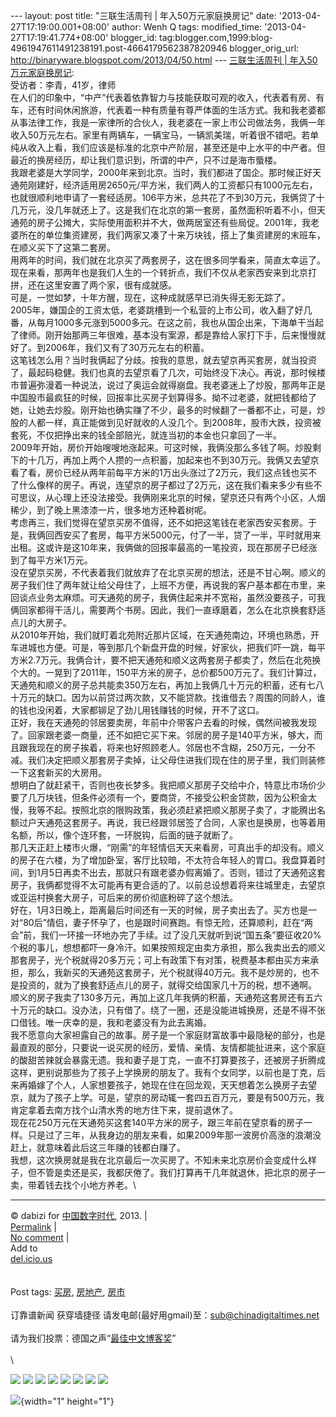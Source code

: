 --- layout: post title: "三联生活周刊 | 年入50万元家庭换房记" date:
'2013-04-27T17:19:00.001+08:00' author: Wenh Q tags: modified\_time:
'2013-04-27T17:19:41.774+08:00' blogger\_id:
tag:blogger.com,1999:blog-4961947611491238191.post-4664179562387820946
blogger\_orig\_url: http://binaryware.blogspot.com/2013/04/50.html ---
[三联生活周刊 |
年入50万元家庭换房记](http://feedproxy.google.com/~r/chinagfwblog/~3/bKl1oH1hMm0/):\
受访者：李青，41岁，律师\
在人们的印象中，“中产”代表着依靠智力与技能获取可观的收入，代表着有房、有车，还有时间休闲旅游，代表着一种有质量有尊严体面的生活方式。我和我老婆都从事法律工作，我是一家律所的合伙人，我老婆在一家上市公司做法务，我俩一年收入50万元左右。家里有两辆车，一辆宝马，一辆凯美瑞，听着很不错吧。若单纯从收入上看，我们应该是标准的北京中产阶层，甚至还是中上水平的中产者。但最近的换房经历，却让我们意识到，所谓的中产，只不过是海市蜃楼。\
我跟老婆是大学同学，2000年来到北京。当时，我们都进了国企。那时候正好天通苑刚建好，经济适用房2650元/平方米，我们两人的工资都只有1000元左右，也就很顺利地申请了一套经适房。106平方米，总共花了不到30万元，我俩贷了十几万元，没几年就还上了。这是我们在北京的第一套房，虽然面积听着不小，但天通苑的房子公摊大，实际使用面积并不大，做两居室还有些局促。2001年，我老婆所在的单位集资建房，我们两家又凑了十来万块钱，搭上了集资建房的末班车，在顺义买下了这第二套房。\
用两年的时间，我们就在北京买了两套房子，这在很多同学看来，简直太幸运了。现在来看，那两年也是我们人生的一个转折点，我们不仅从老家西安来到北京打拼，还在这里安置了两个家，很有成就感。\
可是，一觉如梦，十年方醒，现在，这种成就感早已消失得无影无踪了。\
2005年，嫌国企的工资太低，老婆跳槽到一个私营的上市公司，收入翻了好几番，从每月1000多元涨到5000多元。在这之前，我也从国企出来，下海单干当起了律师。刚开始那两三年很难，基本没有案源，都是靠给人家打下手，后来慢慢就好了。到2006年，我们又有了30万元左右的积蓄。\
这笔钱怎么用？当时我俩起了分歧。按我的意思，就去望京再买套房，就当投资了，最起码稳健。我们也真的去望京看了几次，可始终没下决心。再说，那时候楼市普遍弥漫着一种说法，说过了奥运会就得崩盘。我老婆迷上了炒股，那两年正是中国股市最疯狂的时候，回报率比买房子划算得多。拗不过老婆，就把钱都给了她，让她去炒股。刚开始也确实赚了不少，最多的时候翻了一番都不止，可是，炒股的人都一样，真正能做到见好就收的人没几个。到2008年，股市大跌，投资被套死，不仅把挣出来的钱全部赔光，就连当初的本金也只拿回了一半。\
2009年开始，房价开始嗖嗖地涨起来。可这时候，我俩没那么多钱了啊。炒股剩下的十几万，再加上两个人攒的一点积蓄，加起来也不到30万元。我俩又去望京看了看，房价已经从两年前每平方米的1万出头涨过了2万元，我们这点钱也买不了什么像样的房子。再说，连望京的房子都过了2万元，这在我们看来多少有些不可思议，从心理上还没法接受。我俩刚来北京的时候，望京还只有两个小区，人烟稀少，到了晚上黑漆漆一片，很多地方还种着树呢。\
考虑再三，我们觉得在望京买房不值得，还不如把这笔钱在老家西安买套房。于是，我俩回西安买了套房，每平方米5000元，付了一半，贷了一半，平时就用来出租。这或许是这10年来，我俩做的回报率最高的一笔投资，现在那房子已经涨到了每平方米1万元。\
没在望京买房，不代表着我们就放弃了在北京买房的想法，还是不甘心啊。顺义的房子我们住了两年就让给父母住了，上班不方便，再说我的客户基本都在市里，来回谈点业务太麻烦。可天通苑的房子，我俩住起来并不宽裕，虽然没要孩子，可我俩回家都得干活儿，需要两个书房。因此，我们一直琢磨着，怎么在北京换套舒适点儿的大房子。\
从2010年开始，我们就盯着北苑附近那片区域，在天通苑南边，环境也熟悉，开车进城也方便。可是，等到那几个新盘开盘的时候，好家伙，把我们吓一跳，每平方米2.7万元。我俩合计，要不把天通苑和顺义这两套房子都卖了，然后在北苑换个大的。一晃到了2011年，150平方米的房子，总价都500万元了。我们计算过，天通苑和顺义的房子总共能卖350万左右，再加上我俩几十万元的积蓄，还有七八十万元的缺口。因为以前贷过两次款，又不能贷款。找谁借去？周围的同龄人，谁的钱也没闲着，大家都铆足了劲儿用钱赚钱的时候，开不了这口。\
正好，我在天通苑的邻居要卖房，年前中介带客户去看的时候，偶然间被我发现了。回家跟老婆一商量，还不如把它买下来。邻居的房子是140平方米，够大，而且跟我现在的房子挨着，将来也好照顾老人。邻居也不含糊，250万元，一分不减。我们决定把顺义那套房子卖掉，让父母住进我们现在住的房子里，我们则装修一下这套新买的大房用。\
想明白了就赶紧干，否则也夜长梦多。我把顺义那房子交给中介，特意比市场价少要了几万块钱，但条件必须有一个，要商贷，不接受公积金贷款，因为公积金太慢，我等不起。按照北京的限购政策，我必须赶紧把顺义那房子卖了，才能腾出名额过户天通苑这套房子。再说，我已经跟邻居签了合同，人家也是换房，也等着用名额，所以，像个连环套，一环脱钩，后面的链子就断了。\
那几天正赶上楼市火爆，“刚需”的年轻情侣天天来看房，可真出手的却没有。顺义的房子在六楼，为了增加卧室，客厅比较暗，不太符合年轻人的胃口。我盘算着时间，到1月5日再卖不出去，那就只有跟老婆办假离婚了。否则，错过了天通苑这套房子，我俩都觉得不太可能再有更合适的了。以前总设想着将来往城里走，去望京或亚运村换套大房子，可后来的房价彻底粉碎了这个想法。\
好在，1月3日晚上，距离最后时间还有一天的时候，房子卖出去了。买方也是一对“80后”情侣，妻子怀孕了，也是跟时间赛跑。有惊无险，还算顺利，赶在“两会”前，我们一环接一环地办完了手续。过了没几天就听到说“国五条”要征收20%个税的事儿，想想都吓一身冷汗。如果按照规定由卖方承担，那么我卖出去的顺义那套房子，光个税就得20多万元；可上有政策下有对策，税费基本都由买方来承担，那么，我新买的天通苑这套房子，光个税就得40万元。我不是炒房的，也不是投资的，就为了换套舒适点儿的房子，就得交给国家几十万的税，想不通啊。\
顺义的房子我卖了130多万元，再加上这几年我俩的积蓄，天通苑这套房还有五六十万元的缺口。没办法，只有借了。绕了一圈，还是没能进城换房，还是不得不张口借钱。唯一庆幸的是，我和老婆没有为此去离婚。\
我不愿意向大家袒露自己的故事。房子是一个家庭财富故事中最隐秘的部分，也是最直观的部分，只要说一说买房的经历，爱情、亲情、友情都能扯进来，这个家庭的酸甜苦辣就会暴露无遗。我和妻子是丁克，一直不打算要孩子，还被房子折腾成这样，更别说那些为了孩子上学换房的朋友了。我有个女同学，以前也是丁克，后来再婚嫁了个人，人家想要孩子，她现在住在回龙观，天天想着怎么换房子去望京，就为了孩子上学。可是，望京的房动辄一套四五百万元，要是有500万元，我肯定拿着去南方找个山清水秀的地方住下来，提前退休了。\
现在花250万元在天通苑买这套140平方米的房子，跟三年前在望京看的房子一样。只是过了三年，从我身边的朋友来看，如果2009年那一波房价高涨的浪潮没赶上，就意味着此后这三年赚的钱都白赚了。\
我想，这次换房就是我在北京最后一次买房了。不知未来北京房价会变成什么样子，但不管是卖还是买，我都厌倦了。我们打算再干几年就退休，把北京的房子一卖，带着钱去找个小地方养老。\

------------------------------------------------------------------------

© dabizi for [中国数字时代](https://kexueshangwang.info/chinese), 2013.
|\
[Permalink](https://kexueshangwang.info/chinese/2013/04/%e4%b8%89%e8%81%94%e7%94%9f%e6%b4%bb%e5%91%a8%e5%88%8a-%e5%b9%b4%e5%85%a550%e4%b8%87%e5%85%83%e5%ae%b6%e5%ba%ad%e6%8d%a2%e6%88%bf%e8%ae%b0/)
|\
[No
comment](https://kexueshangwang.info/chinese/2013/04/%e4%b8%89%e8%81%94%e7%94%9f%e6%b4%bb%e5%91%a8%e5%88%8a-%e5%b9%b4%e5%85%a550%e4%b8%87%e5%85%83%e5%ae%b6%e5%ba%ad%e6%8d%a2%e6%88%bf%e8%ae%b0/#comments)
|\
Add to\
[del.icio.us](http://del.icio.us/post?url=https://kexueshangwang.info/chinese/2013/04/%e4%b8%89%e8%81%94%e7%94%9f%e6%b4%bb%e5%91%a8%e5%88%8a-%e5%b9%b4%e5%85%a550%e4%b8%87%e5%85%83%e5%ae%b6%e5%ba%ad%e6%8d%a2%e6%88%bf%e8%ae%b0/&title=%E4%B8%89%E8%81%94%E7%94%9F%E6%B4%BB%E5%91%A8%E5%88%8A%20%7C%20%E5%B9%B4%E5%85%A550%E4%B8%87%E5%85%83%E5%AE%B6%E5%BA%AD%E6%8D%A2%E6%88%BF%E8%AE%B0)\
\
\
Post tags:
[买房](https://kexueshangwang.info/chinese/tag/%e4%b9%b0%e6%88%bf/?category=18271),
[房地产](https://kexueshangwang.info/chinese/tag/%e6%88%bf%e5%9c%b0%e4%ba%a7/?category=18271),
[房市](https://kexueshangwang.info/chinese/tag/%e6%88%bf%e5%b8%82/?category=18271)\
\
订靠谱新闻 获穿墙捷径
请发电邮(最好用gmail)至：sub@chinadigitaltimes.net\
\
请为我们投票：德国之声“[最佳中文博客奖](https://thebobs.com/chinese/category/2013/best-blog-chinese-2013/)”\
\
\
<div>

[![](http://feeds.feedburner.com/~ff/chinagfwblog?d=yIl2AUoC8zA)](http://feeds.feedburner.com/~ff/chinagfwblog?a=bKl1oH1hMm0:Jr752SGhg_0:yIl2AUoC8zA)
[![](http://feeds.feedburner.com/~ff/chinagfwblog?i=bKl1oH1hMm0:Jr752SGhg_0:-BTjWOF_DHI)](http://feeds.feedburner.com/~ff/chinagfwblog?a=bKl1oH1hMm0:Jr752SGhg_0:-BTjWOF_DHI)
[![](http://feeds.feedburner.com/~ff/chinagfwblog?i=bKl1oH1hMm0:Jr752SGhg_0:F7zBnMyn0Lo)](http://feeds.feedburner.com/~ff/chinagfwblog?a=bKl1oH1hMm0:Jr752SGhg_0:F7zBnMyn0Lo)
[![](http://feeds.feedburner.com/~ff/chinagfwblog?i=bKl1oH1hMm0:Jr752SGhg_0:V_sGLiPBpWU)](http://feeds.feedburner.com/~ff/chinagfwblog?a=bKl1oH1hMm0:Jr752SGhg_0:V_sGLiPBpWU)
[![](http://feeds.feedburner.com/~ff/chinagfwblog?d=qj6IDK7rITs)](http://feeds.feedburner.com/~ff/chinagfwblog?a=bKl1oH1hMm0:Jr752SGhg_0:qj6IDK7rITs)
[![](http://feeds.feedburner.com/~ff/chinagfwblog?d=l6gmwiTKsz0)](http://feeds.feedburner.com/~ff/chinagfwblog?a=bKl1oH1hMm0:Jr752SGhg_0:l6gmwiTKsz0)
[![](http://feeds.feedburner.com/~ff/chinagfwblog?i=bKl1oH1hMm0:Jr752SGhg_0:gIN9vFwOqvQ)](http://feeds.feedburner.com/~ff/chinagfwblog?a=bKl1oH1hMm0:Jr752SGhg_0:gIN9vFwOqvQ)
[![](http://feeds.feedburner.com/~ff/chinagfwblog?d=TzevzKxY174)](http://feeds.feedburner.com/~ff/chinagfwblog?a=bKl1oH1hMm0:Jr752SGhg_0:TzevzKxY174)

</div>

![](http://feeds.feedburner.com/~r/chinagfwblog/~4/bKl1oH1hMm0){width="1"
height="1"}
